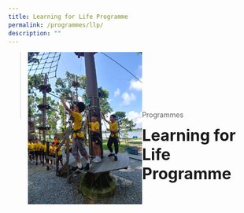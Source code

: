 ```yaml
---
title: Learning for Life Programme
permalink: /programmes/llp/
description: ""
---
```

><img src="/images/Programmes/LLP.jpg"  
     style="width:50%"
			align="left"><br><br><br><br><br><br><br>
>Programmes

**<font size=6>Learning for Life Programme</font>**

